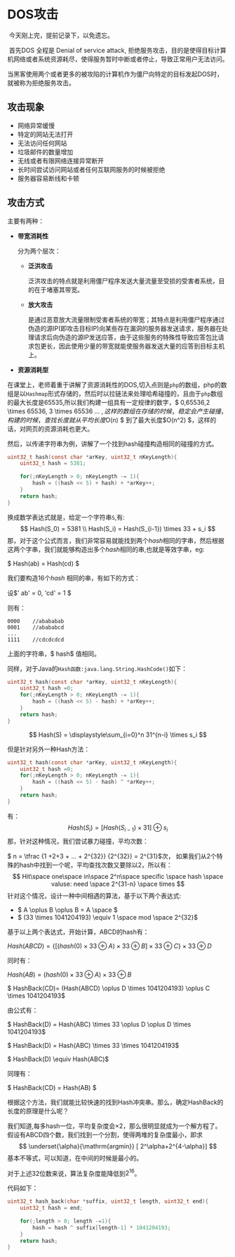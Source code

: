 # DOS攻击

​	今天刚上完，提前记录下，以免遗忘。

​	首先DOS 全程是 Denial of service attack, 拒绝服务攻击，目的是使得目标计算机网络或者系统资源耗尽，使得服务暂时中断或者停止，导致正常用户无法访问。

​	当黑客使用两个或者更多的被攻陷的计算机作为僵尸向特定的目标发起DOS时，就被称为拒绝服务攻击。

## 攻击现象

- 网络异常缓慢
- 特定的网站无法打开
- 无法访问任何网站
- 垃圾邮件的数量增加
- 无线或者有限网络连接异常断开
- 长时间尝试访问网站或者任何互联网服务的时候被拒绝
- 服务器容易断线和卡顿

## 攻击方式

主要有两种：

- **带宽消耗性**

  分为两个层次：

  - **泛洪攻击**

    泛洪攻击的特点就是利用僵尸程序发送大量流量至受损的受害者系统，目的在于堵塞其带宽。

  - **放大攻击**

    是通过恶意放大流量限制受害者系统的带宽；其特点是利用僵尸程序通过伪造的源IP(即攻击目标IP)向某些存在漏洞的服务器发送请求，服务器在处理请求后向伪造的源IP发送应答，由于这些服务的特殊性导致应答包比请求包更长，因此使用少量的带宽就能使服务器发送大量的应答到目标主机上。

- **资源消耗型**

​	在课堂上，老师着重于讲解了资源消耗性的DOS,切入点则是`php`的数组，php的数组是以`Hashmap`形式存储的，然后时以拉链法来处理哈希碰撞的，且由于`php`数组的最大长度是65535,所以我们构建一组具有一定规律的数字，$ 0,65536,2  \times 65536, 3 \times 65536 ... $,这样的数组在存储的时候，稳定会产生碰撞，构建的时候，查找长度就从平均长度$O(n) $ 到了最大长度$O(n^2) $，这样的话，对网页的资源消耗也更大。

​	然后，以传递字符串为例，讲解了一个找到hash碰撞构造相同的碰撞的方式。

```c
uint32_t hash(const char *arKey, uint32_t nKeyLength){
    uint32_t hash = 5381;
    
    for(;nKeyLength > 0; nKeyLength -= 1){
        hash = ((hash << 5) + hash) + *arKey++;
    }
    return hash;
}
```

换成数学表达式就是，给定一个字符串`S`,有:
$$
Hash(S_0) = 5381 \\
Hash(S_i) = Hash(S_{i-1}) \times 33 + s_i
$$
那，对于这个公式而言，我们非常容易就能找到两个$hash$相同的字串，然后根据这两个字串，我们就能够构造出多个$hash$相同的串,也就是等效字串，eg:

$ Hash(ab) = Hash(cd) $

我们要构造16个$hash$ 相同的串，有如下的方式：

设$' ab' = 0, 'cd' = 1 $

则有：

```
0000	//abababab
0001	//abababcd
...
1111	//cdcdcdcd

```

上面的字符串，$ hash$ 值相同。

同样，对于Java的`Hash函数:java.lang.String.HashCode()`如下：

```c
uint32_t hash(const char *arKey, uint32_t nKeyLength){
    uint32_t hash =0;
    for(;nKeyLength > 0; nKeyLength -= 1){
        hash = ((hash << 5) - hash) + *arKey++;
    }
    return hash;
}
```

$$
Hash(S) = \displaystyle\sum_{i=0}^n 31^{n-i} \times s_i
$$

但是针对另外一种Hash方法：

```c
uint32_t hash(const char *arKey, uint32_t nKeyLength){
    uint32_t hash =0;
    for(;nKeyLength > 0; nKeyLength -= 1){
        hash = ((hash << 5) - hash) ^ *arKey++;
    }
    return hash;
}
```

有：
$$
Hash(S_i) = [Hash(S_{i-1}) \times 31] \oplus s_i
$$
那，针对这种情况，我们尝试暴力碰撞，平均次数：

$ n = \tfrac {1 +2+3 + ... + 2^{32}} {2^{32}} = 2^{31}$次， 如果我们从2个特殊的hash中找到一个呢，平均查找次数又要除以2，所以有：
$$
Hit\space one\space  in\space  2^n\space specific \space hash \space valuse:
need \space 2^{31-n} \space times
$$
针对这个情况，设计一种中间相遇的算法，基于以下两个表达式:

- $ A \oplus B \oplus B = A \space $
- $ (33 \times 1041204193)  \equiv 1 \space mod \space 2^{32}$

基于以上两个表达式，开始计算，ABCD的hash有：

$Hash(ABCD) = \lbrace  [(hash(0)  \times 33 \oplus A) \times 33 \oplus B] \times  33 \oplus C \rbrace \times 33 \oplus D$

同时有：

$Hash(AB) = (hash(0)  \times 33\oplus A) \times 33 \oplus B$

$ HashBack(CD)= (Hash(ABCD) \oplus D \times 1041204193) \oplus C \times  1041204193$

由公式有：

$ HashBack(D) =  Hash(ABC) \times 33 \oplus D  \oplus D \times 1041204193$

$ HashBack(D) = Hash(ABC) \times 33 \times 1041204193$

$ HashBack(D)  \equiv Hash(ABC)$

同理有：

$ HashBack(CD) = Hash(AB) $

​	根据这个方法，我们就能比较快速的找到Hash冲突串。那么，确定HashBack的长度的原理是什么呢？

我们知道,每多hash一位，平均复杂度会×2，那么很明显就成为一个解方程了。 假设有ABCD四个数，我们找到一个分割，使得两堆的复杂度最小，即求
$$
\underset{\alpha}{\mathrm{argmin}} [ 2^\alpha+2^{4-\alpha}]
$$
基本不等式，可以知道，在中间的时候是最小的。

对于上述32位数来说，算法复杂度能降低到$2^{16}$。

代码如下：

```c
uint32_t hash_back(char *suffix, uint32_t length, uint32_t end){
    uint32_t hash = end;
    
    for(;length > 0; length -=1){
        hash = hash ^ suffix[length-1] * 1041204193;
    }
    return hash;
}
```

